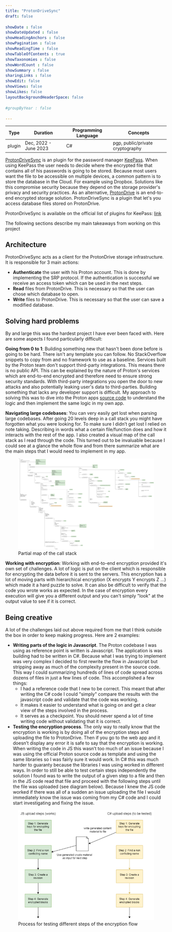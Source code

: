 ```yaml
---
title: "ProtonDriveSync"
draft: false

showDate : false
showDateUpdated : false
showHeadingAnchors : false
showPagination : false
showReadingTime : false
showTableOfContents : true
showTaxonomies : false 
showWordCount : false
showSummary : false
sharingLinks : false
showEdit: false
showViews: false
showLikes: false
layoutBackgroundHeaderSpace: false

#groupByYear : false

---
```


<table class="p-4 rounded-md drop-shadow-md dark:bg-blue-900 bg-blue-100">
  <thead>
    <tr>
      <th class="px-4">Type</th>
      <th>Duration</th>
      <th>Programming Language</th>
      <th>Concepts</th>
    </tr>
  </thead>
  <tbody>
    <tr>
      <td class="p-4">plugin</td>
      <td>Dec, 2022 - June 2023</td>
      <td>C#</td>
      <td>pgp, public/private cryptography</td>
    </tr>
  </tbody>
</table>


[ProtonDriveSync](https://github.com/dhaven/ProtonDriveSync) is an plugin for the password manager [KeePass](https://keepass.info/index.html). 
When using KeePass the user needs to decide where the encrypted file
that contains all of his passwords is going to be stored. Because most users want the file to be accessible on multiple devices,
a common pattern is to store the database in the Cloud. For example using Dropbox. Solutions like this compromise security
because they depend on the storage provider's privacy and security practices. As an alternative, [ProtonDrive](https://proton.me/drive) 
is an end-to-end encrypted storage solution. ProtonDriveSync is a plugin that let's you access database files stored on ProtonDrive.

ProtonDriveSync is available on the official list of plugins for KeePass: [link](https://keepass.info/plugins.html#pdsync)

The following sections describe my main takeaways from working on this project

## Architecture

ProtonDriveSync acts as a client for the ProtonDrive storage infrastructure. It is responsible for 3 main actions:
- **Authenticate** the user with his Proton account. This is done by implementing the SRP protocol. If the authentication is 
successful we receive an access token which can be used in the next steps.
- **Read** files from ProtonDrive. This is necessary so that the user can chose which database to open.
- **Write** files to ProtonDrive. This is necessary so that the user can save a modified database.

## Solving hard problems

By and large this was the hardest project I have ever been faced with. Here are some aspects I found
particularly difficult:

**Going from 0 to 1**: Building something new that hasn't been done before is going to be hard. There isn't any template you can
follow. No StackOverflow snippets to copy from and no framework to use as a baseline. Services built by the Proton team don't support 
third-party integrations. This means there is no public API. This can be explained by the nature of Proton's services
which are end-to-end encrypted and therefore need to ensure strong security standards. With third-party integrations you open
the door to new attacks and also potentially leaking user's data to third-parties. Building something that lacks any developer support is difficult. 
My approach to solving this was to dive into the Proton apps [source code](https://github.com/ProtonMail/WebClients) to understand the logic and then implement the same logic in my own app.

**Navigating large codebases**: You can very easily get lost when parsing large codebases. After going 20 levels deep in a call stack you 
might have forgotten what you were looking for. To make sure I didn’t get lost I relied on note taking. Describing in words what a certain file/function 
does and how it interacts with the rest of the app. I also created a visual map of the call stack as I read through the code.
This turned out to be invaluable because I could see at a glance the whole flow and from there summarize what are the main steps that 
I would need to implement in my app.

<div class="flex justify-center">
<figure class="image">
  <img src="upload-flow.png" />
  <figcaption>Partial map of the call stack</figcaption>
</figure>
</div>

**Working with encryption**: Working with end-to-end encryption provided it's own set of challenges. A lot of logic is put on the client 
which is responsible for encrypting the data before 
it is sent to the servers. This encryption has a lot of moving parts with hierarchical encryption (X encrypts Y encrypts Z ...) 
which made it a hard puzzle to solve. It can also be difficult to verify that the code you wrote works as expected. In the 
case of encryption every execution will give you a different output and you can't simply "look" at the output value to see if it is correct.

## Being creative

A lot of the challenges laid out above required from me that I think outside the box in order to keep making progress. Here are 2 examples:
- **Writing parts of the logic in Javascript**. The Proton codebase I was using as reference point is written is Javascript. 
The application is was building had to be written in C#. Because what I was trying to implement was very complex I decided to first rewrite 
the flow in Javascript but stripping away as much of the complexity present in the source code. This way I could summarizing hundreds of lines of 
code spread across dozens of files in just a few lines of code. This accomplished a few things:
    - I had a reference code that I new to be correct. This meant that after writing the C# code I could "simply" compare the results with 
    the javascript code and validate that the code was working.
    - It makes it easier to understand what is going on and get a clear view of the steps involved in the process.
    - It serves as a checkpoint. You should never spend a lot of time writing code without validating that it is correct.
- **Testing the encryption process**. The only way to really know that the encryption is working is by doing all of the encryption steps and 
uploading the file to ProtonDrive. Then if you go to the web app and it doesn’t display any error it 
is safe to say that the encryption is working. When writing the code in JS this wasn’t too much of an issue because I was using the official 
Proton source code as template and using the same libraries so I was fairly sure it would work. In C# this was much harder 
to guaranty because the libraries I was using worked in different ways. In order to still be able to test certain steps independently the solution 
I found was to write the output of a given step to a file and then in the JS code read that file and proceed with the following steps until the 
file was uploaded (see diagram below). Because I knew the JS code worked if there was all of a sudden an issue uploading the file I would immediately know the issue 
was coming from my C# code and I could start investigating and fixing the issue.

<figure class="image">
  <img src="testing_encryption.png" />
  <figcaption>Process for testing different steps of the encryption flow</figcaption>
</figure>